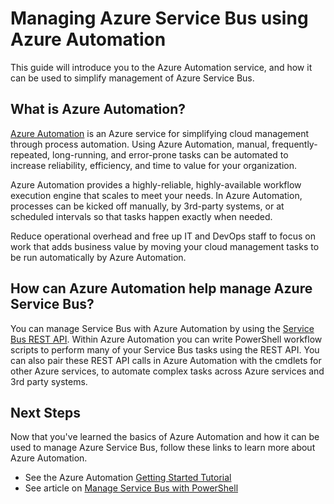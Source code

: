<properties
	pageTitle="Manage Azure Service Bus using Azure Automation"
	description="Learn about how the Azure Automation service can be used to manage Azure Service Bus."
	services="service-bus, automation"
	documentationCenter=""
	authors="csand-msft"
	manager="eamono"
	editor=""/>

<tags
	ms.service="service-bus"
	ms.workload="core"
	ms.tgt_pltfrm="na"
	ms.devlang="na"
	ms.topic="article"
	ms.date="08/28/2015"
	ms.author="csand"/>



# Managing Azure Service Bus using Azure Automation

This guide will introduce you to the Azure Automation service, and how it can be used to simplify management of Azure Service Bus.

## What is Azure Automation?

[Azure Automation](http://azure.microsoft.com/services/automation/) is an Azure service for simplifying cloud management through process automation. Using Azure Automation, manual, frequently-repeated, long-running, and error-prone tasks can be automated to increase reliability, efficiency, and time to value for your organization.

Azure Automation provides a highly-reliable, highly-available workflow execution engine that scales to meet your needs. In Azure Automation, processes can be kicked off manually, by 3rd-party systems, or at scheduled intervals so that tasks happen exactly when needed.

Reduce operational overhead and free up IT and DevOps staff to focus on work that adds business value by moving your cloud management tasks to be run automatically by Azure Automation.

## How can Azure Automation help manage Azure Service Bus?

You can manage Service Bus with Azure Automation by using the [Service Bus REST API](https://msdn.microsoft.com/library/azure/hh780717.aspx). Within Azure Automation you can write PowerShell workflow scripts to perform many of your Service Bus tasks using the REST API. You can also pair these REST API calls in Azure Automation with the cmdlets for other Azure services, to automate complex tasks across Azure services and 3rd party systems.

## Next Steps

Now that you've learned the basics of Azure Automation and how it can be used to manage Azure Service Bus, follow these links to learn more about Azure Automation.

* See the Azure Automation [Getting Started Tutorial](../automation-create-runbook-from-samples.md)
* See article on [Manage Service Bus with PowerShell](service-bus-powershell-how-to-provision.md)
 